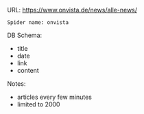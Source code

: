 URL: https://www.onvista.de/news/alle-news/

    Spider name: onvista

DB Schema:
- title
- date
- link
- content

Notes:
- articles every few minutes
- limited to 2000